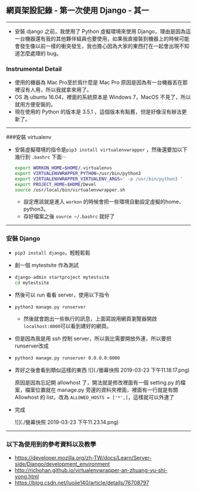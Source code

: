 ## 網頁架設記錄 - 第一次使用 Django - 其一

----

- 安裝 django 之前，我使用了 Python 虛擬環境來使用 Django，理由是因為這一台機器還有我的其他夥伴組員也要使用，如果我直接裝到機器上的時候可能會發生像以前一樣的衝突發生，我也擔心因為大家的東西打在一起會出現不知道怎麼處理的 bug。

### Instrumental Detail
- 使用的機器為 Mac Pro至於爲什麼是 Mac Pro 原因是因為有一台機器丟在那裡沒有人用，所以我就拿來用了。
- OS 為 ubuntu 16.04，裡面的系統原本是 Windows 7，MacOS 不見了，所以就用方便安裝的。
- 現在使用的 Python 的版本是 3.5.1 ，這個版本有點舊，但是好像沒有辦法更新了。

----

###安裝 virtualenv

- 安裝虛擬環境的指令是```pip3 install virtualenvwrapper``` ，然後還要加以下幾行到 ```.bashrc``` 下面···

  ```bash
  export WORKON_HOME=$HOME/.virtualenvs
  export VIRTUALENVWRAPPER_PYTHON=/usr/bin/python3
  export VIRTUALENVWRAPPER_VIRTUALENV_ARGS=' -p /usr/bin/python3 '
  export PROJECT_HOME=$HOME/Devel
  source /usr/local/bin/virtualenvwrapper.sh
  ```
  - 設定應該就是進入 ```workon``` 的時候會把一些環境自動設定虛擬的home、python3。
  - 存好檔案之後 ```source ~/.bashrc``` 就好了

----

### 安裝 Django

- ```pip3 install django```，輕輕鬆鬆

- 創一個 mytestsite 作為測試

- ```bash
  django-admin startproject mytestsite
  cd mytestsite
  ```

- 然後可以 run 看看 server，使用以下指令

- ```bash
  python3 manage.py runserver 
  ```

  - 然後就會跑出一些執行的訊息，上面寫說用網頁瀏覽器開啟```localhost:8000```可以看到建好的網頁。

- 但是因為我是用 ssh 控制 server，所以我比需要開放外連，所以要把 runserver改成

- ```bash
  python3 manage.py runserver 0.0.0.0:8000
  ```

- 弄好之後會看到類似這樣的東西
  ![](./螢幕快照 2019-03-23 下午11.18.17.png)

  原因是因為忘記開 allowhost 了，開法就是修改裡面有一個 setting.py 的檔案，檔案位置就在 manage.py 旁邊的資料夾裡面，裡面有一行就是有關 Allowhost 的 list，改為 ```ALLOWED_HOSTS = ['*',]```，這樣就可以外連了


- 完成

  ![](./螢幕快照 2019-03-23 下午11.23.14.png)

----

### 以下為使用到的參考資料以及教學

- https://developer.mozilla.org/zh-TW/docs/Learn/Server-side/Django/development_environment
- http://richohan.github.io/virtualenvwrapper-an-zhuang-yu-shi-yong.html
- https://blog.csdn.net/luojie140/article/details/76708797